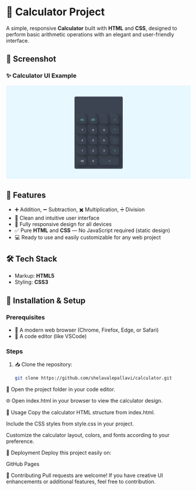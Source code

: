 # 🧮 Calculator Project

A simple, responsive **Calculator** built with **HTML** and **CSS**, designed to perform basic arithmetic operations with an elegant and user-friendly interface.

## 📸 Screenshot

### ✨ Calculator UI Example
![Calculator Screenshot](public/home.png)

## 🚀 Features

- ➕ Addition, ➖ Subtraction, ✖️ Multiplication, ➗ Division  
- 🎯 Clean and intuitive user interface  
- 🎨 Fully responsive design for all devices  
- ✅ Pure **HTML** and **CSS** — No JavaScript required (static design)  
- 💻 Ready to use and easily customizable for any web project  

## 🛠️ Tech Stack

- Markup: **HTML5**  
- Styling: **CSS3**  

## 📌 Installation & Setup

### Prerequisites
- 📌 A modern web browser (Chrome, Firefox, Edge, or Safari)  
- 📌 A code editor (like VSCode)  

### Steps
1. 📥 Clone the repository:
   ```bash
   git clone https://github.com/shelavalepallavi/calculator.git

📁 Open the project folder in your code editor.

🌐 Open index.html in your browser to view the calculator design.

🎯 Usage
Copy the calculator HTML structure from index.html.

Include the CSS styles from style.css in your project.

Customize the calculator layout, colors, and fonts according to your preference.

🚀 Deployment
Deploy this project easily on:

GitHub Pages


🙌 Contributing
Pull requests are welcome! If you have creative UI enhancements or additional features, feel free to contribution.
